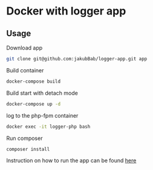 Docker with logger app
=====================

Usage
-----

Download app
```bash 
git clone git@github.com:jakubBab/logger-app.git app
```

Build container
```bash
docker-compose build
```
Build start with detach mode
```bash
docker-compose up -d
```
log to the php-fpm container
```bash
docker exec -it logger-php bash
```
Run composer
```bash
composer install
```

Instruction on how to run the app can be found [here](https://github.com/jakubBab/logger-app/blob/master/README.md)


